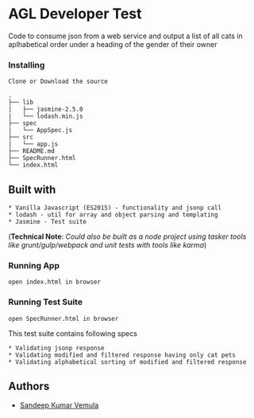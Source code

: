 # AGL Developer Test

Code to consume json from a web service and output a list of all cats in aplhabetical order under a heading of the gender of their owner

### Installing

```
Clone or Download the source
```
```
.
├── lib
|   ├── jasmine-2.5.0
|   └── lodash.min.js
├── spec
|   └── AppSpec.js
├── src
|   └── app.js
├── README.md
├── SpecRunner.html
└── index.html
```

## Built with

```
* Vanilla Javascript (ES2015) - functionality and jsonp call
* lodash - util for array and object parsing and templating
* Jasmine - Test suite
```
(**Technical Note**: *Could also be built as a node project using tasker tools like grunt/gulp/webpack and unit tests with tools like karma*)

### Running App

```
open index.html in browser
```

### Running Test Suite

```
open SpecRunner.html in browser
```

This test suite contains following specs
```
* Validating jsonp response
* Validating modified and filtered response having only cat pets
* Validating alphabetical sorting of modified and filtered response
```


## Authors
* [Sandeep Kumar Vemula](https://github.com/bittu)
